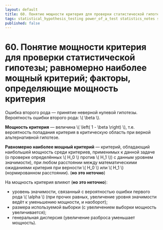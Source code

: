 ```yaml
---
layout: default
title: 60. Понятие мощности критерия для проверки статистической гипотезы; равномерно наиболее мощный критерий; факторы, определяющие мощность критерия
tags: statistical_hypothesis_testing power_of_a_test statistics_notes studying
published: false
---
```


# 60. Понятие мощности критерия для проверки статистической гипотезы; равномерно наиболее мощный критерий; факторы, определяющие мощность критерия

Ошибка второго рода &mdash; принятие неверной нулевой гипотезы. Вероятность ошибки второго рода: \\( \beta \\).

**Мощность критерия** &mdash; величина \\( \left( 1 - \beta \right) \\), т.е. вероятность попадания критерия в критическую область при верной альтернативной гипотезе.

**Равномерно наиболее мощный критерий** &mdash; критерий, обладающий наибольшей мощность среди критериев, применимых к данной задаче (о проверке определённых \\( H_0 \\) против \\( H_1 \\)) с данным уровнем значимости), при любом расстоянии между математическими ожиданиями критерия при верности \\( H_0 \\) или \\( H_1 \\) (нормированном расстоянии). (**но это неточно**)

На мощность критерия влияют (**но это неточно**):
* уровень значимости, связанный с вероятностью ошибки первого рода \\( \alpha \\) (при прочих равных, увеличение уровня значимости ведёт к уменьшению мощности, и наоборот);
* размера используемой выборки (с увеличением выборки мощность увеличивается);
* генеральная дисперсия (увеличение разброса уменьшает мощность).
